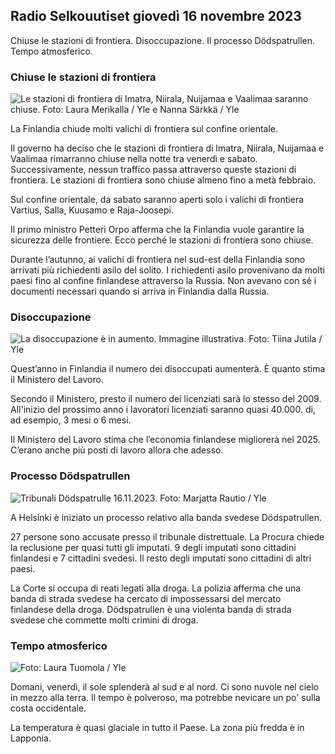 ## Radio Selkouutiset giovedì 16 novembre 2023

Chiuse le stazioni di frontiera. Disoccupazione. Il processo Dödspatrullen. Tempo atmosferico.

### Chiuse le stazioni di frontiera

![Le stazioni di frontiera di Imatra, Niirala, Nuijamaa e Vaalimaa saranno chiuse. Foto: Laura Merikalla / Yle e Nanna Särkkä / Yle](https://images.cdn.yle.fi/image/upload/c_crop,h_1215,w_2161,x_0,y_943/ar_1.777777777777777,c_fill,g_faces,h_675,w_1200/dpr_1.0/q_auto:eco/f_auto/fl_lossy/v1700138081/39-1201615655605bd910f3)

La Finlandia chiude molti valichi di frontiera sul confine orientale.

Il governo ha deciso che le stazioni di frontiera di Imatra, Niirala, Nuijamaa e Vaalimaa rimarranno chiuse nella notte tra venerdì e sabato. Successivamente, nessun traffico passa attraverso queste stazioni di frontiera. Le stazioni di frontiera sono chiuse almeno fino a metà febbraio.

Sul confine orientale, da sabato saranno aperti solo i valichi di frontiera Vartius, Salla, Kuusamo e Raja-Joosepi.

Il primo ministro Petteri Orpo afferma che la Finlandia vuole garantire la sicurezza delle frontiere. Ecco perché le stazioni di frontiera sono chiuse.

Durante l’autunno, ai valichi di frontiera nel sud-est della Finlandia sono arrivati più richiedenti asilo del solito. I richiedenti asilo provenivano da molti paesi fino al confine finlandese attraverso la Russia. Non avevano con sé i documenti necessari quando si arriva in Finlandia dalla Russia.

### Disoccupazione

![La disoccupazione è in aumento. Immagine illustrativa. Foto: Tiina Jutila / Yle](https://images.cdn.yle.fi/image/upload/c_crop,h_3007,w_5346,x_0,y_409/ar_1.7777777777777777,c_fill,g_faces,h_675,w_1200/dpr_1.0/q_auto:eco/f_auto/fl_lossy/v1636455286/39-7675556012f34491801)

Quest’anno in Finlandia il numero dei disoccupati aumenterà. È quanto stima il Ministero del Lavoro.

Secondo il Ministero, presto il numero dei licenziati sarà lo stesso del 2009. All'inizio del prossimo anno i lavoratori licenziati saranno quasi 40.000. di, ad esempio, 3 mesi o 6 mesi.

Il Ministero del Lavoro stima che l’economia finlandese migliorerà nel 2025. C’erano anche più posti di lavoro allora che adesso.

### Processo Dödspatrullen

![Tribunali Dödspatrulle 16.11.2023. Foto: Marjatta Rautio / Yle](https://images.cdn.yle.fi/image/upload/c_crop,h_2295,w_4080,x_0,y_278/ar_1.7777777777777777,c_fill,g_faces,h_675,w_1200/dpr_1.0/q_auto:eco/f_auto/fl_lossy/v1700137634/39-12015276555f550196e3)

A Helsinki è iniziato un processo relativo alla banda svedese Dödspatrullen.

27 persone sono accusate presso il tribunale distrettuale. La Procura chiede la reclusione per quasi tutti gli imputati. 9 degli imputati sono cittadini finlandesi e 7 cittadini svedesi. Il resto degli imputati sono cittadini di altri paesi.

La Corte si occupa di reati legati alla droga. La polizia afferma che una banda di strada svedese ha cercato di impossessarsi del mercato finlandese della droga. Dödspatrullen è una violenta banda di strada svedese che commette molti crimini di droga.

### Tempo atmosferico

![ Foto: Laura Tuomola / Yle](https://images.cdn.yle.fi/image/upload/c_crop,h_1080,w_1919,x_0,y_0/ar_1.7777777777777777,c_fill,g_faces,h_675,w_1200/dpr_1.0/q_auto:eco/f_auto/fl_lossy/v1700136474/39-1201617655606029adf4)

Domani, venerdì, il sole splenderà al sud e al nord. Ci sono nuvole nel cielo in mezzo alla terra. Il tempo è polveroso, ma potrebbe nevicare un po' sulla costa occidentale.

La temperatura è quasi glaciale in tutto il Paese. La zona più fredda è in Lapponia.